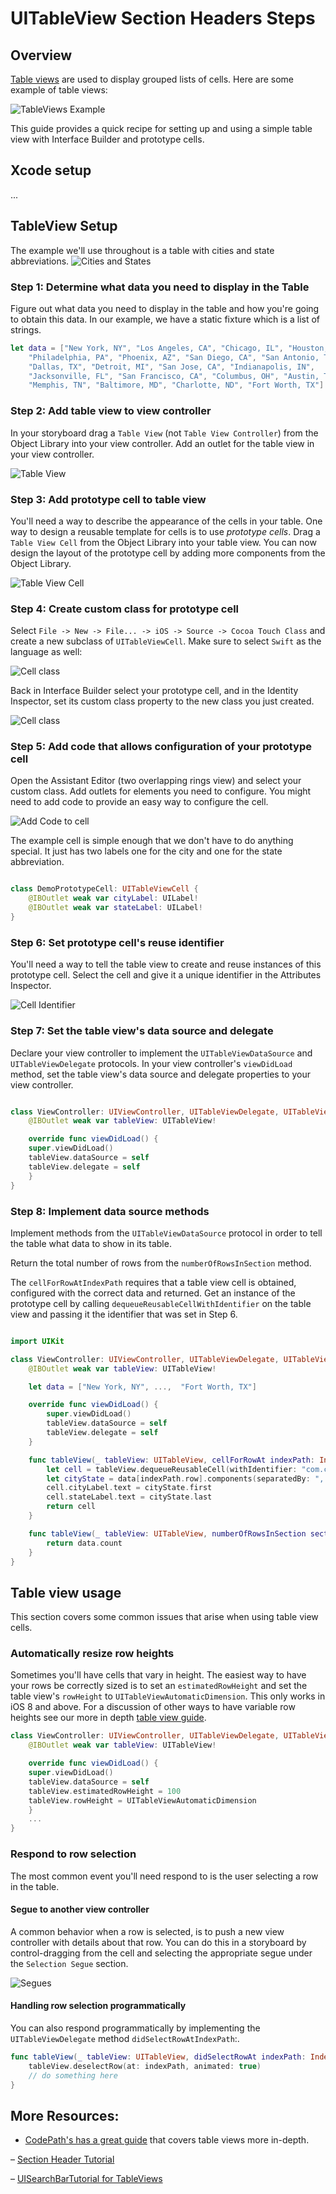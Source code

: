 

# UITableView Section Headers Steps

## Overview

[Table views](https://developer.apple.com/documentation/uikit/uitableview) are used to display grouped lists of cells. Here are some example of table views:

![TableViews Example](https://imgur.com/sI6L9Bx "TableViews")

This guide provides a quick recipe for setting up and using a simple table view with Interface Builder and prototype cells. 

## Xcode setup
...


## TableView Setup

The example we'll use throughout is a table with cities and state abbreviations.
![Cities and States](https://imgur.com/oYv2vmX "Cities and States")


### Step 1: Determine what data you need to display in the Table

Figure out what data you need to display in the table and how you're going to obtain this data. In our example, we have a static fixture which is a list of strings.

```Swift
let data = ["New York, NY", "Los Angeles, CA", "Chicago, IL", "Houston, TX",
    "Philadelphia, PA", "Phoenix, AZ", "San Diego, CA", "San Antonio, TX",
    "Dallas, TX", "Detroit, MI", "San Jose, CA", "Indianapolis, IN",
    "Jacksonville, FL", "San Francisco, CA", "Columbus, OH", "Austin, TX",
    "Memphis, TN", "Baltimore, MD", "Charlotte, ND", "Fort Worth, TX"]
```

### Step 2: Add table view to view controller

In your storyboard drag a ```Table View``` (not ```Table View Controller```) from the Object Library into your view controller. Add an outlet for the table view in your view controller.

![Table View](https://imgur.com/DSHZu9r "TableView")



### Step 3: Add prototype cell to table view

You'll need a way to describe the appearance of the cells in your table. One way to design a reusable template for cells is to use _prototype cells_. Drag a ```Table View Cell``` from the Object Library into your table view. You can now design the layout of the prototype cell by adding more components from the Object Library.

![Table View Cell](https://imgur.com/nMFup96 "TableViewCell")


### Step 4: Create custom class for prototype cell

Select ```File -> New -> File... -> iOS -> Source -> Cocoa Touch Class``` and create a new subclass of ```UITableViewCell```. Make sure to select ```Swift``` as the language as well:

![Cell class](https://i.imgur.com/NJ5ROO5.png "Cell class")

Back in Interface Builder select your prototype cell, and in the Identity Inspector, set its custom class property to the new class you just created.

![Cell class](https://imgur.com/2r9tOJo "Cell class")



### Step 5: Add code that allows configuration of your prototype cell


Open the Assistant Editor (two overlapping rings view) and select your custom class. Add outlets for elements you need to configure. You might need to add code to provide an easy way to configure the cell.

![Add Code to cell](https://imgur.com/Tkofhwo "Add code to cell")

The example cell is simple enough that we don't have to do anything special. It just has two labels one for the city and one for the state abbreviation.

```Swift

class DemoPrototypeCell: UITableViewCell {
    @IBOutlet weak var cityLabel: UILabel!
    @IBOutlet weak var stateLabel: UILabel!
}
```

### Step 6: Set prototype cell's reuse identifier

You'll need a way to tell the table view to create and reuse instances of this prototype cell. Select the cell and give it a unique identifier in the Attributes Inspector.

![Cell Identifier](https://imgur.com/nZdbnm5 "Cell identifier")


### Step 7: Set the table view's data source and delegate

Declare your view controller to implement the ```UITableViewDataSource``` and ```UITableViewDelegate``` protocols. In your view controller's ```viewDidLoad``` method, set the table view's data source and delegate properties to your view controller.

```Swift   

class ViewController: UIViewController, UITableViewDelegate, UITableViewDataSource {
    @IBOutlet weak var tableView: UITableView!

    override func viewDidLoad() {
    super.viewDidLoad()
    tableView.dataSource = self
    tableView.delegate = self
    }
}
```

### Step 8: Implement data source methods

Implement methods from the ```UITableViewDataSource``` protocol in order to tell the table what data to show in its table.

Return the total number of rows from the ```numberOfRowsInSection``` method.

The ```cellForRowAtIndexPath``` requires that a table view cell is obtained, configured with the correct data and returned. Get an instance of the prototype cell by calling ```dequeueReusableCellWithIdentifier``` on the table view and passing it the identifier that was set in Step 6.

```Swift   

import UIKit

class ViewController: UIViewController, UITableViewDelegate, UITableViewDataSource {
    @IBOutlet weak var tableView: UITableView!

    let data = ["New York, NY", ...,  "Fort Worth, TX"]

    override func viewDidLoad() {
        super.viewDidLoad()
        tableView.dataSource = self
        tableView.delegate = self
    }

    func tableView(_ tableView: UITableView, cellForRowAt indexPath: IndexPath) -> UITableViewCell {
        let cell = tableView.dequeueReusableCell(withIdentifier: "com.codepath.DemoPrototypeCell", for: indexPath) as! DemoPrototypeCell
        let cityState = data[indexPath.row].components(separatedBy: ", ")
        cell.cityLabel.text = cityState.first 
        cell.stateLabel.text = cityState.last 
        return cell
    }

    func tableView(_ tableView: UITableView, numberOfRowsInSection section: Int) -> Int {
        return data.count
    }
}
```

## Table view usage
This section covers some common issues that arise when using table view cells.


### Automatically resize row heights
Sometimes you'll have cells that vary in height. The easiest way to have your rows be correctly sized is to set an ```estimatedRowHeight``` and set the table view's ```rowHeight``` to ```UITableViewAutomaticDimension```. This only works in iOS 8 and above. For a discussion of other ways to have variable row heights see our more in depth [table view guide](https://guides.codepath.com/ios/Table-View-Guide#setting-the-height-of-rows-in-a-table).

```Swift
class ViewController: UIViewController, UITableViewDelegate, UITableViewDataSource {
    @IBOutlet weak var tableView: UITableView!

    override func viewDidLoad() {
    super.viewDidLoad()
    tableView.dataSource = self
    tableView.estimatedRowHeight = 100
    tableView.rowHeight = UITableViewAutomaticDimension
    }
    ...
}
```

### Respond to row selection

The most common event you'll need respond to is the user selecting a row in the table.

#### Segue to another view controller

A common behavior when a row is selected, is to push a new view controller with details about that row. You can do this in a storyboard by control-dragging from the cell and selecting the appropriate segue under the ```Selection Segue``` section.

![Segues](https://imgur.com/GrT010h "Segues")

#### Handling row selection programmatically
You can also respond programmatically by implementing the ```UITableViewDelegate``` method ```didSelectRowAtIndexPath```:.

```Swift
func tableView(_ tableView: UITableView, didSelectRowAt indexPath: IndexPath) {
    tableView.deselectRow(at: indexPath, animated: true)
    // do something here
}
```




## **More Resources:**

- [CodePath's has a great guide](https://guides.codepath.com/ios/Table-View-Guide#) that covers table views more in-depth. 

– [Section Header Tutorial](https://guides.codepath.com/ios/Table-View-Guide#working-with-sections)

– [UISearchBarTutorial for TableViews](https://guides.codepath.com/ios/Search-Bar-Guide#working-with-uisearchbars-directly)

